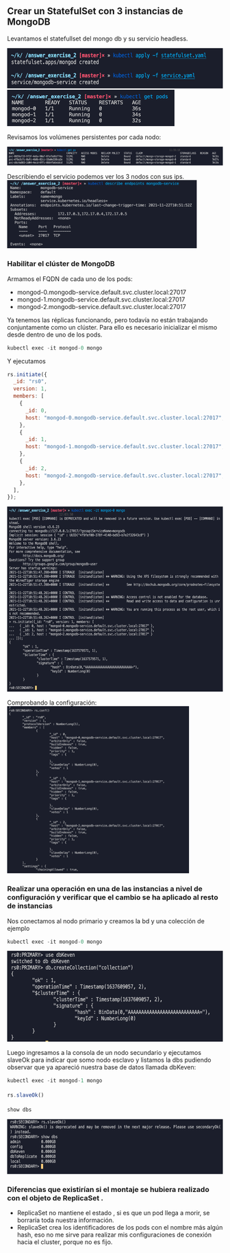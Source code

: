 ## Crear un StatefulSet con 3 instancias de MongoDB

Levantamos el statefullset del mongo db y su servicio headless.

<img alt="" src="./image9.png" style="width: 601.70px; height: 94.67px; " title="">
<img alt="" src="./image2.png" style="width: 390.50px; height: 84.98px; " title="">

Revisamos los volúmenes persistentes por cada nodo:

<img alt="" src="./image8.png" style="width: 601.70px; height: 44.00px; " title="">

Describiendo el servicio podemos ver los 3 nodos con sus ips.
<img alt="" src="./image6.png" style="width: 443.16px; height: 159.01px; " title="">

### Habilitar el clúster de MongoDB

Armamos el FQDN de cada uno de los pods:

- mongod-0.mongodb-service.default.svc.cluster.local:27017
- mongod-1.mongodb-service.default.svc.cluster.local:27017
- mongod-2.mongodb-service.default.svc.cluster.local:27017

Ya tenemos las réplicas funcionando, pero todavía no están trabajando conjuntamente como un clúster. Para ello es necesario inicializar el mismo desde dentro de uno de los pods.

```jsx
kubectl exec -it mongod-0 mongo
```

Y ejecutamos

```jsx
rs.initiate({
  _id: "rs0",
  version: 1,
  members: [
    {
      _id: 0,
      host: "mongod-0.mongodb-service.default.svc.cluster.local:27017",
    },
    {
      _id: 1,
      host: "mongod-1.mongodb-service.default.svc.cluster.local:27017",
    },
    {
      _id: 2,
      host: "mongod-2.mongodb-service.default.svc.cluster.local:27017",
    },
  ],
});
```

<img alt="" src="./image7.png" style="width: 602.00px; height: 432.00px; " title="">

Comprobando la configuración:
<img alt="" src="./image18.png" style="width: 424.50px; height: 389.92px; " title="">

### Realizar una operación en una de las instancias a nivel de configuración y verificar que el cambio se ha aplicado al resto de instancias

Nos conectamos al nodo primario y creamos la bd y una colección de ejemplo

```jsx
kubectl exec -it mongod-0 mongo
```

<img alt="" src="./image17.png" style="width: 601.70px; height: 212.00px; " title="">

Luego ingresamos a la consola de un nodo secundario y ejecutamos slaveOk para indicar que somo nodo esclavo y listamos la dbs pudiendo observar que ya apareció nuestra base de datos llamada dbKeven:

```jsx
kubectl exec -it mongod-1 mongo

rs.slaveOk()

show dbs
```

<img alt="" src="./image22.png" style="width: 601.70px; height: 128.00px; " title="">

### Diferencias que existirían si el montaje se hubiera realizado con el objeto de ReplicaSet .

- ReplicaSet no mantiene el estado , si es que un pod llega a morir, se borraría toda nuestra información.
- ReplicaSet crea los identificadores de los pods con el nombre más algún hash, eso no me sirve para realizar mis configuraciones de conexión hacia el cluster, porque no es fijo.
